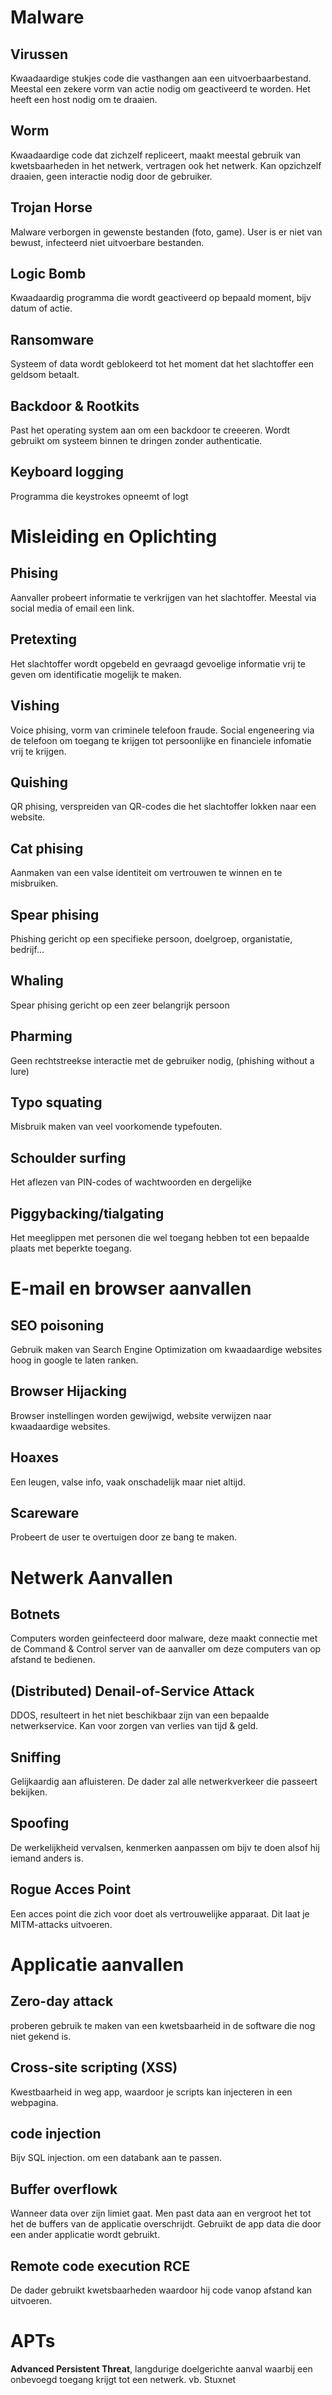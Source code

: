 # Malware

## Virussen
Kwaadaardige stukjes code die vasthangen aan een uitvoerbaarbestand. Meestal een zekere vorm van actie nodig om geactiveerd te worden. Het heeft een host nodig om te draaien.

## Worm
Kwaadaardige code dat zichzelf repliceert, maakt meestal gebruik van kwetsbaarheden in het netwerk, vertragen ook het netwerk. Kan opzichzelf draaien, geen interactie nodig door de gebruiker.

## Trojan Horse
Malware verborgen in gewenste bestanden (foto, game). User is er niet van bewust, infecteerd niet uitvoerbare bestanden.

## Logic Bomb
Kwaadaardig programma die wordt geactiveerd op bepaald moment, bijv datum of actie.

## Ransomware
Systeem of data wordt geblokeerd tot het moment dat het slachtoffer een geldsom betaalt.

## Backdoor & Rootkits
Past het operating system aan om een backdoor te creeeren. Wordt gebruikt om systeem binnen te dringen zonder authenticatie.

## Keyboard logging
Programma die keystrokes opneemt of logt

# Misleiding en Oplichting

## Phising
Aanvaller probeert informatie te verkrijgen van het slachtoffer. Meestal via social media of email een link.

## Pretexting
Het slachtoffer wordt opgebeld en gevraagd gevoelige informatie vrij te geven om identificatie mogelijk te maken.

## Vishing
Voice phising, vorm van criminele telefoon fraude. Social engeneering via de telefoon om toegang te krijgen tot persoonlijke en financiele infomatie vrij te krijgen.

## Quishing
QR phising, verspreiden van QR-codes die het slachtoffer lokken naar een website.

## Cat phising
Aanmaken van een valse identiteit om vertrouwen te winnen en te misbruiken.

## Spear phising
Phishing gericht op een specifieke persoon, doelgroep, organistatie, bedrijf...

## Whaling
Spear phising gericht op een zeer belangrijk persoon

## Pharming
Geen rechtstreekse interactie met de gebruiker nodig, (phishing without a lure)

## Typo squating
Misbruik maken van veel voorkomende typefouten.

## Schoulder surfing
Het aflezen van PIN-codes of wachtwoorden en dergelijke

## Piggybacking/tialgating
Het meeglippen met personen die wel toegang hebben tot een bepaalde plaats met beperkte toegang.

# E-mail en browser aanvallen

## SEO poisoning
Gebruik maken van Search Engine Optimization om kwaadaardige websites hoog in google te laten ranken.

## Browser Hijacking
Browser instellingen worden gewijwigd, website verwijzen naar kwaadaardige websites.

## Hoaxes
Een leugen, valse info, vaak onschadelijk maar niet altijd.

## Scareware
Probeert de user te overtuigen door ze bang te maken.

# Netwerk Aanvallen

## Botnets
Computers worden geinfecteerd door malware, deze maakt connectie met de Command & Control server van de aanvaller om deze computers van op afstand te bedienen.

## (Distributed) Denail-of-Service Attack
DDOS, resulteert in het niet beschikbaar zijn van een bepaalde netwerkservice. Kan voor zorgen van verlies van tijd & geld.

## Sniffing
Gelijkaardig aan afluisteren. De dader zal alle netwerkverkeer die passeert bekijken.

## Spoofing
De werkelijkheid vervalsen, kenmerken aanpassen om bijv te doen alsof hij iemand anders is.

## Rogue Acces Point
Een acces point die zich voor doet als vertrouwelijke apparaat. Dit laat je MITM-attacks uitvoeren.

# Applicatie aanvallen

## Zero-day attack
proberen gebruik te maken van een kwetsbaarheid in de software die nog niet gekend is.

## Cross-site scripting (XSS)
Kwestbaarheid in weg app, waardoor je scripts kan injecteren in een webpagina.

## code injection
Bijv SQL injection. om een databank aan te passen.

## Buffer overflowk
Wanneer data over zijn limiet gaat. Men past data aan en vergroot het tot het de buffers van de applicatie overschrijdt. Gebruikt de app data die door een ander applicatie wordt gebruikt.

## Remote code execution RCE
De dader gebruikt kwetsbaarheden waardoor hij code vanop afstand kan uitvoeren.

# APTs
__Advanced Persistent Threat__, langdurige doelgerichte aanval waarbij een onbevoegd toegang krijgt tot een netwerk. vb. Stuxnet
